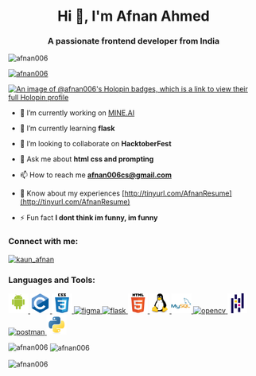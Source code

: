 <h1 align="center">Hi 👋, I'm Afnan Ahmed</h1>
<h3 align="center">A passionate frontend developer from India</h3>

<p align="left"> <img src="https://komarev.com/ghpvc/?username=afnan006&label=Profile%20views&color=0e75b6&style=flat" alt="afnan006" /> </p>

<p align="left"> <a href="https://github.com/ryo-ma/github-profile-trophy"><img src="https://github-profile-trophy.vercel.app/?username=afnan006" alt="afnan006" /></a> </p>

[![An image of @afnan006's Holopin badges, which is a link to view their full Holopin profile](https://holopin.me/afnan006)](https://holopin.io/@afnan006)

- 🔭 I’m currently working on [MINE.AI](https://github.com/afnan006/Mine.AI)

- 🌱 I’m currently learning **flask**

- 👯 I’m looking to collaborate on **HacktoberFest**

- 💬 Ask me about **html css and prompting**

- 📫 How to reach me **afnan006cs@gmail.com**

- 📄 Know about my experiences [http://tinyurl.com/AfnanResume](http://tinyurl.com/AfnanResume)

- ⚡ Fun fact **I dont think im funny, im funny**

<h3 align="left">Connect with me:</h3>
<p align="left">
<a href="https://instagram.com/kaun_afnan" target="blank"><img align="center" src="https://raw.githubusercontent.com/rahuldkjain/github-profile-readme-generator/master/src/images/icons/Social/instagram.svg" alt="kaun_afnan" height="30" width="40" /></a>
</p>

<h3 align="left">Languages and Tools:</h3>
<p align="left"> <a href="https://developer.android.com" target="_blank" rel="noreferrer"> <img src="https://raw.githubusercontent.com/devicons/devicon/master/icons/android/android-original-wordmark.svg" alt="android" width="40" height="40"/> </a> <a href="https://www.cprogramming.com/" target="_blank" rel="noreferrer"> <img src="https://raw.githubusercontent.com/devicons/devicon/master/icons/c/c-original.svg" alt="c" width="40" height="40"/> </a> <a href="https://www.w3schools.com/css/" target="_blank" rel="noreferrer"> <img src="https://raw.githubusercontent.com/devicons/devicon/master/icons/css3/css3-original-wordmark.svg" alt="css3" width="40" height="40"/> </a> <a href="https://www.figma.com/" target="_blank" rel="noreferrer"> <img src="https://www.vectorlogo.zone/logos/figma/figma-icon.svg" alt="figma" width="40" height="40"/> </a> <a href="https://flask.palletsprojects.com/" target="_blank" rel="noreferrer"> <img src="https://www.vectorlogo.zone/logos/pocoo_flask/pocoo_flask-icon.svg" alt="flask" width="40" height="40"/> </a> <a href="https://www.w3.org/html/" target="_blank" rel="noreferrer"> <img src="https://raw.githubusercontent.com/devicons/devicon/master/icons/html5/html5-original-wordmark.svg" alt="html5" width="40" height="40"/> </a> <a href="https://www.linux.org/" target="_blank" rel="noreferrer"> <img src="https://raw.githubusercontent.com/devicons/devicon/master/icons/linux/linux-original.svg" alt="linux" width="40" height="40"/> </a> <a href="https://www.mysql.com/" target="_blank" rel="noreferrer"> <img src="https://raw.githubusercontent.com/devicons/devicon/master/icons/mysql/mysql-original-wordmark.svg" alt="mysql" width="40" height="40"/> </a> <a href="https://opencv.org/" target="_blank" rel="noreferrer"> <img src="https://www.vectorlogo.zone/logos/opencv/opencv-icon.svg" alt="opencv" width="40" height="40"/> </a> <a href="https://pandas.pydata.org/" target="_blank" rel="noreferrer"> <img src="https://raw.githubusercontent.com/devicons/devicon/2ae2a900d2f041da66e950e4d48052658d850630/icons/pandas/pandas-original.svg" alt="pandas" width="40" height="40"/> </a> <a href="https://postman.com" target="_blank" rel="noreferrer"> <img src="https://www.vectorlogo.zone/logos/getpostman/getpostman-icon.svg" alt="postman" width="40" height="40"/> </a> <a href="https://www.python.org" target="_blank" rel="noreferrer"> <img src="https://raw.githubusercontent.com/devicons/devicon/master/icons/python/python-original.svg" alt="python" width="40" height="40"/> </a> </p>

<p><img align="left" src="https://github-readme-stats.vercel.app/api/top-langs?username=afnan006&show_icons=true&locale=en&layout=compact" alt="afnan006" /></p>

<p>&nbsp;<img align="center" src="https://github-readme-stats.vercel.app/api?username=afnan006&show_icons=true&locale=en" alt="afnan006" /></p>

<p><img align="center" src="https://github-readme-streak-stats.herokuapp.com/?user=afnan006&" alt="afnan006" /></p>
